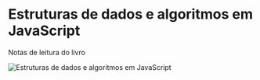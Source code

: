 # Estruturas de dados e algoritmos em JavaScript

Notas de leitura do livro

![Estruturas de dados e algoritmos em JavaScript](https://octodex.github.com/images/yaktocat.png)
